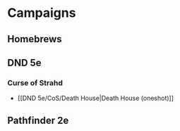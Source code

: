# Campaigns

## Homebrews
## DND 5e
### Curse of Strahd
- [[DND 5e/CoS/Death House|Death House (oneshot)]]

## Pathfinder 2e